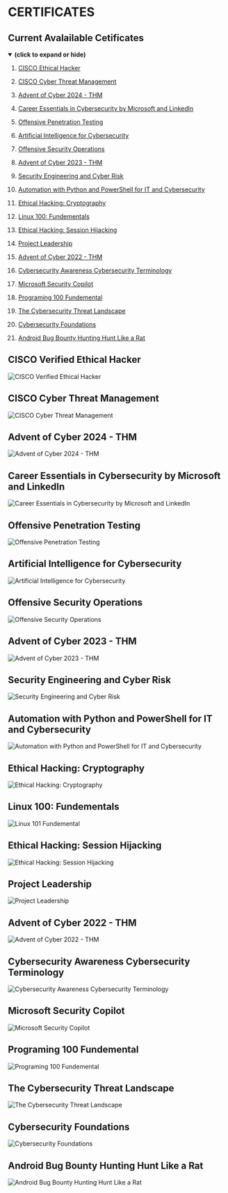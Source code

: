 # CERTIFICATES

## Current Avalailable Cetificates
<details open>
<summary><b>(click to expand or hide)</b></summary>  


1. [CISCO Ethical Hacker](#eh)

1. [CISCO Cyber Threat Management](#ctm)

1. [Advent of Cyber 2024 - THM](#aoc)

1. [Career Essentials in Cybersecurity by Microsoft and LinkedIn](#ml)

1. [Offensive Penetration Testing](#opt)
   
1. [Artificial Intelligence for Cybersecurity](#aic)

1. [Offensive Security Operations](#oso)

1. [Advent of Cyber 2023 - THM](#aoc23)

1. [Security Engineering and Cyber Risk](#sec)

1. [Automation with Python and PowerShell for IT and Cybersecurity](#appic)

1. [Ethical Hacking: Cryptography](#ehc)

1. [Linux 100: Fundementals](#l100)

1. [Ethical Hacking: Session Hijacking](#ehsh)

1. [Project Leadership](#pl)

1. [Advent of Cyber 2022 - THM](#aoc22)

1. [Cybersecurity Awareness Cybersecurity Terminology](#cact)

1. [Microsoft Security Copilot](#msc)

1. [Programing 100 Fundemental](#p100)

1. [The Cybersecurity Threat Landscape](#tctl)

1. [Cybersecurity Foundations](#cf)

1. [Android Bug Bounty Hunting Hunt Like a Rat](#abbhlr)


   
   




</details>

<a id="eh"></a>
## CISCO Verified Ethical Hacker

![CISCO Verified Ethical Hacker](https://github.com/CHEEKU-UM/Certificates/blob/main/Images/CISCO%20Cetified%20Ethical%20Hacker.jpg)


<a id="ctm"></a>
## CISCO Cyber Threat Management

![CISCO Cyber Threat Management](https://github.com/CHEEKU-UM/Certificates/blob/main/Images/CISCO%20Cyber%20TM.jpg)

<a id="aoc"></a>
## Advent of Cyber 2024 - THM

![Advent of Cyber 2024 - THM](https://github.com/CHEEKU-UM/Certificates/blob/main/Images/Advent%20of%20Cyber%202024.jpg)


<a id="ml"></a>
## Career Essentials in Cybersecurity by Microsoft and LinkedIn

![Career Essentials in Cybersecurity by Microsoft and LinkedIn](https://github.com/CHEEKU-UM/Certificates/blob/main/Images/Career%20Essentials%20in%20Cybersecurity%20by%20Microsoft%20and%20LinkedIn.jpg)


<a id="opt"></a>
## Offensive Penetration Testing

![Offensive Penetration Testing](https://github.com/bl4ckArch9r/Certificates/blob/main/Images/cybrary-cert-offensive-penetration-testing.jpg)


<a id="aic"></a>
## Artificial Intelligence for Cybersecurity

![Artificial Intelligence for Cybersecurity](https://github.com/CHEEKU-UM/Certificates/blob/main/Images/CertificateOfCompletion_Artificial%20Intelligence%20for%20Cybersecurity.jpg)


<a id="oso"></a>
## Offensive Security Operations

![Offensive Security Operations](https://github.com/CHEEKU-UM/Certificates/blob/main/Images/Offensive%20Security%20Operations.jpg)


<a id="aoc23"></a>
## Advent of Cyber 2023 - THM

![Advent of Cyber 2023 - THM](https://github.com/bl4ckArch9r/Certificates/blob/main/Images/Advent%20of%20Cyber%202023.jpg)


<a id="sec"></a>
## Security Engineering and Cyber Risk

![Security Engineering and Cyber Risk](https://github.com/CHEEKU-UM/Certificates/blob/main/Images/Security%20Engineering%20and%20Cyber%20Risk.jpg)


<a id="appic"></a>
## Automation with Python and PowerShell for IT and Cybersecurity

![Automation with Python and PowerShell for IT and Cybersecurity](https://github.com/CHEEKU-UM/Certificates/blob/main/Images/CertificateOfCompletion_Automation%20with%20Python%20and%20PowerShell%20for%20IT%20and%20Cybersecurity.jpg)


<a id="ehc"></a>
## Ethical Hacking: Cryptography

![Ethical Hacking: Cryptography](https://github.com/CHEEKU-UM/Certificates/blob/main/Images/Ethical%20Hacking%20Cryptography.jpg)

<a id="l100"></a>
## Linux 100: Fundementals

![Linux 101 Fundemental](https://github.com/bl4ckArch9r/Certificates/blob/main/Images/Linux%20101%20Fundemental.jpg)


<a id="ehsh"></a>
## Ethical Hacking: Session Hijacking

![Ethical Hacking: Session Hijacking](https://github.com/CHEEKU-UM/Certificates/blob/main/Images/CertificateOfCompletion_Ethical%20Hacking%20Session%20Hijacking.jpg)


<a id="pl"></a>
## Project Leadership

![Project Leadership](https://github.com/CHEEKU-UM/Certificates/blob/main/Images/CertificateOfCompletion_Project%20Leadership.jpg)


<a id="aoc22"></a>
## Advent of Cyber 2022 - THM

![Advent of Cyber 2022 - THM](https://github.com/bl4ckArch9r/Certificates/blob/main/Images/Advent%20of%20Cyber%202022.jpg)


<a id="cact"></a>
## Cybersecurity Awareness Cybersecurity Terminology

![Cybersecurity Awareness Cybersecurity Terminology](https://github.com/bl4ckArch9r/Certificates/blob/main/Images/Cybersecurity%20Awareness%20Cybersecurity%20Terminology.jpg)


<a id="msc"></a>
## Microsoft Security Copilot

![Microsoft Security Copilot](https://github.com/bl4ckArch9r/Certificates/blob/main/Images/Microsoft%20Security%20Copilot.jpg)


<a id="p100"></a>
## Programing 100 Fundemental

![Programing 100 Fundemental](https://github.com/bl4ckArch9r/Certificates/blob/main/Images/Programing%20101%20Fundemental.jpg)


<a id="tctl"></a>
## The Cybersecurity Threat Landscape

![The Cybersecurity Threat Landscape](https://github.com/bl4ckArch9r/Certificates/blob/main/Images/The%20Cybersecurity%20Threat%20Landscape.jpg)


<a id="cf"></a>
## Cybersecurity Foundations

![Cybersecurity Foundations](https://github.com/bl4ckArch9r/Certificates/blob/main/Images/Cybersecurity%20Foundations.jpg)

<a id="abbhlr"></a>
## Android Bug Bounty Hunting Hunt Like a Rat

![Android Bug Bounty Hunting Hunt Like a Rat](https://github.com/bl4ckArch9r/Certificates/blob/main/Images/Android%20Bug%20Bounty%20Hunting%20Hunt%20Like%20a%20Rat.png)


<a id=""></a>
## 

![]()


<a id=""></a>
## 

![]()


